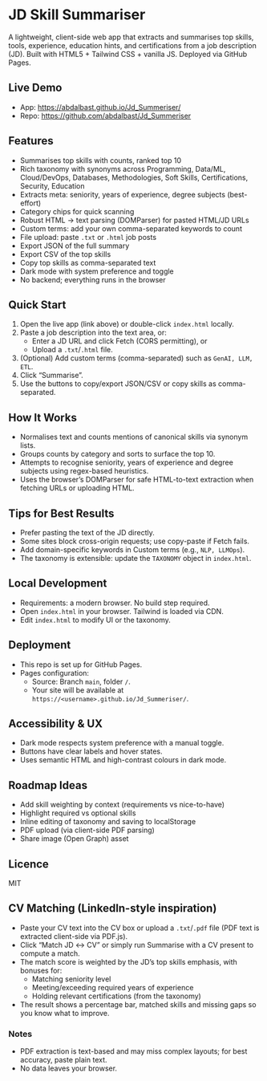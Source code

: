 # JD Skill Summariser

A lightweight, client-side web app that extracts and summarises top skills, tools, experience, education hints, and certifications from a job description (JD). Built with HTML5 + Tailwind CSS + vanilla JS. Deployed via GitHub Pages.

## Live Demo
- App: https://abdalbast.github.io/Jd_Summeriser/
- Repo: https://github.com/abdalbast/Jd_Summeriser

## Features
- Summarises top skills with counts, ranked top 10
- Rich taxonomy with synonyms across Programming, Data/ML, Cloud/DevOps, Databases, Methodologies, Soft Skills, Certifications, Security, Education
- Extracts meta: seniority, years of experience, degree subjects (best-effort)
- Category chips for quick scanning
- Robust HTML → text parsing (DOMParser) for pasted HTML/JD URLs
- Custom terms: add your own comma-separated keywords to count
- File upload: paste `.txt` or `.html` job posts
- Export JSON of the full summary
- Export CSV of the top skills
- Copy top skills as comma-separated text
- Dark mode with system preference and toggle
- No backend; everything runs in the browser

## Quick Start
1. Open the live app (link above) or double-click `index.html` locally.
2. Paste a job description into the text area, or:
   - Enter a JD URL and click Fetch (CORS permitting), or
   - Upload a `.txt`/`.html` file.
3. (Optional) Add custom terms (comma-separated) such as `GenAI, LLM, ETL`.
4. Click “Summarise”.
5. Use the buttons to copy/export JSON/CSV or copy skills as comma-separated.
## How It Works
- Normalises text and counts mentions of canonical skills via synonym lists.
- Groups counts by category and sorts to surface the top 10.
- Attempts to recognise seniority, years of experience and degree subjects using regex-based heuristics.
- Uses the browser’s DOMParser for safe HTML-to-text extraction when fetching URLs or uploading HTML.

## Tips for Best Results
- Prefer pasting the text of the JD directly.
- Some sites block cross-origin requests; use copy-paste if Fetch fails.
- Add domain-specific keywords in Custom terms (e.g., `NLP, LLMOps`).
- The taxonomy is extensible: update the `TAXONOMY` object in `index.html`.

## Local Development
- Requirements: a modern browser. No build step required.
- Open `index.html` in your browser. Tailwind is loaded via CDN.
- Edit `index.html` to modify UI or the taxonomy.

## Deployment
- This repo is set up for GitHub Pages.
- Pages configuration:
  - Source: Branch `main`, folder `/`.
  - Your site will be available at `https://<username>.github.io/Jd_Summeriser/`.

## Accessibility & UX
- Dark mode respects system preference with a manual toggle.
- Buttons have clear labels and hover states.
- Uses semantic HTML and high-contrast colours in dark mode.

## Roadmap Ideas
- Add skill weighting by context (requirements vs nice-to-have)
- Highlight required vs optional skills
- Inline editing of taxonomy and saving to localStorage
- PDF upload (via client-side PDF parsing)
- Share image (Open Graph) asset

## Licence
MIT

## CV Matching (LinkedIn-style inspiration)
- Paste your CV text into the CV box or upload a `.txt`/`.pdf` file (PDF text is extracted client-side via PDF.js).
- Click “Match JD ↔ CV” or simply run Summarise with a CV present to compute a match.
- The match score is weighted by the JD’s top skills emphasis, with bonuses for:
  - Matching seniority level
  - Meeting/exceeding required years of experience
  - Holding relevant certifications (from the taxonomy)
- The result shows a percentage bar, matched skills and missing gaps so you know what to improve.

### Notes
- PDF extraction is text-based and may miss complex layouts; for best accuracy, paste plain text.
- No data leaves your browser.
